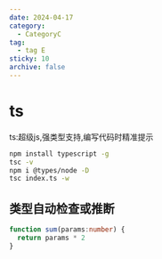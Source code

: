 ```yaml
---
date: 2024-04-17
category:
  - CategoryC
tag:
  - tag E
sticky: 10
archive: false
---
```


# ts

ts:超级js,强类型支持,编写代码时精准提示

```bash
npm install typescript -g
tsc -v
npm i @types/node -D
tsc index.ts -w
```

## 类型自动检查或推断

```ts
function sum(params:number) {
  return params * 2
}
```